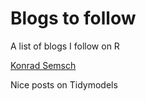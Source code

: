 # Blogs to follow
A list of blogs I follow on R

[Konrad Semsch](https://konradsemsch.netlify.app/)

Nice posts on Tidymodels
